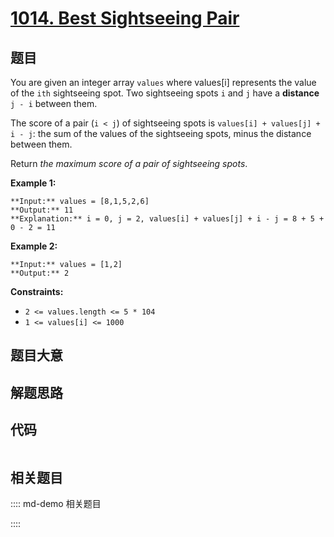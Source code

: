 # [1014. Best Sightseeing Pair](https://leetcode.com/problems/best-sightseeing-pair)

## 题目

You are given an integer array `values` where values[i] represents the value
of the `ith` sightseeing spot. Two sightseeing spots `i` and `j` have a
**distance** `j - i` between them.

The score of a pair (`i < j`) of sightseeing spots is `values[i] + values[j] +
i - j`: the sum of the values of the sightseeing spots, minus the distance
between them.

Return _the maximum score of a pair of sightseeing spots_.



**Example 1:**

    
    
    **Input:** values = [8,1,5,2,6]
    **Output:** 11
    **Explanation:** i = 0, j = 2, values[i] + values[j] + i - j = 8 + 5 + 0 - 2 = 11
    

**Example 2:**

    
    
    **Input:** values = [1,2]
    **Output:** 2
    



**Constraints:**

  * `2 <= values.length <= 5 * 104`
  * `1 <= values[i] <= 1000`


## 题目大意

## 解题思路

## 代码

```javascript

```

## 相关题目

:::: md-demo 相关题目

::::
